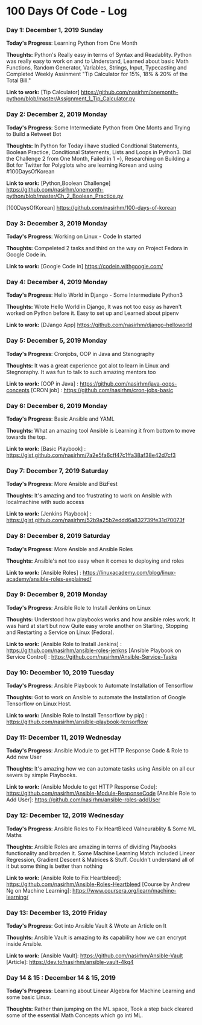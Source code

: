 # 100 Days Of Code - Log

### Day 1: December 1, 2019 Sunday

**Today's Progress**: Learning Python from One Month

**Thoughts:** Python's Really easy in terms of Syntax and Readablity. Python was really easy to work on and to Understand, Learned about basic Math Functions, Random Generator, Variables, Strings, Input, Typecasting and Completed Weekly Assinment "Tip Calculator for 15%, 18% & 20% of the Total Bill."

**Link to work:** [Tip Calculator] https://github.com/nasirhm/onemonth-python/blob/master/Assignment_1_Tip_Calculator.py

### Day 2: December 2, 2019 Monday

**Today's Progress**: Some Intermediate Python from One Monts and Trying to Build a Retweet Bot

**Thoughts:** In Python for Today i have studied Condtional Statements, Boolean Practice, Conditional Statements, Lists and Loops in Python3. Did the Challenge 2 from One Month, Failed in 1 =), Researching on Building a Bot for Twitter for Polyglots who are learning Korean and using #100DaysOfKorean

**Link to work:** [Python,Boolean Challenge] https://github.com/nasirhm/onemonth-python/blob/master/Ch_2_Boolean_Practice.py

[100DaysOfKorean] https://github.com/nasirhm/100-days-of-korean

### Day 3: December 3, 2019 Monday

**Today's Progress**: Working on Linux - Code In started

**Thoughts:** Compeleted 2 tasks and third on the way on Project Fedora in Google Code in.

**Link to work:** [Google Code in] https://codein.withgoogle.com/

### Day 4: December 4, 2019 Monday

**Today's Progress**: Hello World in Django - Some Intermediate Python3

**Thoughts:** Wrote Hello World in Django, It was not too easy as haven't worked on Python before it. Easy to set up and Learned about pipenv

**Link to work:** [DJango App] https://github.com/nasirhm/django-helloworld

### Day 5: December 5, 2019 Monday

**Today's Progress**: Cronjobs, OOP in Java and Stenography

**Thoughts:** It was a great experience got alot to learn in Linux and Stegnoraphy. It was fun to talk to such amazing mentors too

**Link to work:** [OOP in Java] : https://github.com/nasirhm/java-oops-concepts
[CRON job] : https://github.com/nasirhm/cron-jobs-basic

### Day 6: December 6, 2019 Monday

**Today's Progress**: Basic Ansible and YAML

**Thoughts:** What an amazing tool Ansible is Learning it from bottom to move towards the top. 

**Link to work:** [Basic Playbook] : https://gist.github.com/nasirhm/7a2e5fa6cff47c1ffa38af38e42d7cf3

### Day 7: December 7, 2019 Saturday

**Today's Progress**: More Ansible and BizFest

**Thoughts:** It's amazing and too frustrating to work on Ansible with localmachine with sudo access 

**Link to work:** [Jenkins Playbook] : https://gist.github.com/nasirhm/52b9a25b2eddd6a832739fe31d70073f

### Day 8: December 8, 2019 Saturday

**Today's Progress**: More Ansible and Ansible Roles

**Thoughts:** Ansible's not too easy when it comes to deploying and roles

**Link to work:** [Ansible Roles] : https://linuxacademy.com/blog/linux-academy/ansible-roles-explained/

### Day 9: December 9, 2019 Monday

**Today's Progress**: Ansible Role to Install Jenkins on Linux

**Thoughts:** Understood how playbooks works and how ansible roles work. It was hard at start but now Quite easy wrote another on Starting, Stopping and Restarting a Service on Linux (Fedora).

**Link to work:** [Ansible Role to Install Jenkins] : https://github.com/nasirhm/ansible-roles-jenkns
[Ansible Playbook on Service Control] : https://github.com/nasirhm/Ansible-Service-Tasks

### Day 10: December 10, 2019 Tuesday

**Today's Progress**: Ansible Playbook to Automate Installation of Tensorflow

**Thoughts:** Got to work on Ansible to automate the Installation of Google Tensorflow on Linux Host.

**Link to work:** [Ansible Role to Install Tensorflow by pip] : https://github.com/nasirhm/ansible-playbook-tensorflow

### Day 11: December 11, 2019 Wednesday

**Today's Progress**: Ansible Module to get HTTP Response Code & Role to Add new User

**Thoughts:** It's amazing how we can automate tasks using Ansible on all our severs by simple Playbooks.

**Link to work:** [Ansible Module to get HTTP Response Code]: https://github.com/nasirhm/Ansible-Module-ResponseCode
[Ansible Role to Add User]: https://github.com/nasirhm/ansible-roles-addUser

### Day 12: December 12, 2019 Wednesday

**Today's Progress**: Ansible Roles to Fix HeartBleed Valneurablity & Some ML Maths

**Thoughts:** Ansible Roles are amazing in terms of dividing Playbooks functionality and broaden it. Some Machine Learning Match included Linear Regression, Gradient Descent & Matrices & Stuff. Couldn't understand all of it but some thing is better than nothing

**Link to work:** [Ansible Role to Fix Heartbleed]: https://github.com/nasirhm/Ansible-Roles-Heartbleed
[Course by Andrew Ng on Machine Learning]: https://www.coursera.org/learn/machine-learning/

### Day 13: December 13, 2019 Friday

**Today's Progress**: Got into Ansible Vault & Wrote an Article on It

**Thoughts:** Ansible Vault is amazing to its capability how we can encrypt inside Ansible. 

**Link to work:** [Ansible Vault]: https://github.com/nasirhm/Ansible-Vault
[Article]: https://dev.to/nasirhm/ansible-vault-4kg4

### Day 14 & 15 : December 14 & 15, 2019

**Today's Progress**: Learning about Linear Algebra for Machine Learning and some basic Linux.

**Thoughts:** Rather than jumping on the ML space, Took a step back cleared some of the essential Math Concepts which go inti ML.

